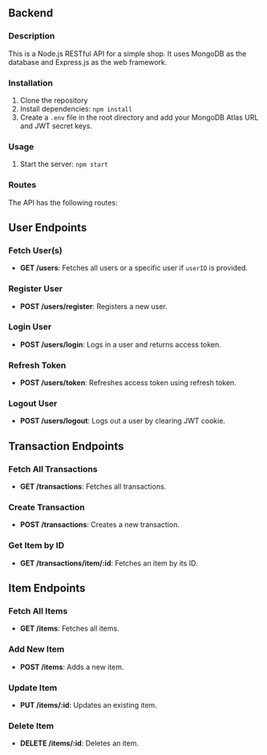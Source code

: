## Backend

### Description

This is a Node.js RESTful API for a simple shop. It uses MongoDB as the database and Express.js as the web framework.

### Installation

1. Clone the repository
2. Install dependencies: `npm install`
3. Create a `.env` file in the root directory and add your MongoDB Atlas URL and JWT secret keys.

### Usage

1. Start the server: `npm start`

### Routes

The API has the following routes:
## User Endpoints

### Fetch User(s)
- **GET /users**: Fetches all users or a specific user if `userID` is provided.

### Register User
- **POST /users/register**: Registers a new user.

### Login User
- **POST /users/login**: Logs in a user and returns access token.

### Refresh Token
- **POST /users/token**: Refreshes access token using refresh token.

### Logout User
- **POST /users/logout**: Logs out a user by clearing JWT cookie.

## Transaction Endpoints

### Fetch All Transactions
- **GET /transactions**: Fetches all transactions.

### Create Transaction
- **POST /transactions**: Creates a new transaction.

### Get Item by ID
- **GET /transactions/item/:id**: Fetches an item by its ID.

## Item Endpoints

### Fetch All Items
- **GET /items**: Fetches all items.

### Add New Item
- **POST /items**: Adds a new item.

### Update Item
- **PUT /items/:id**: Updates an existing item.

### Delete Item
- **DELETE /items/:id**: Deletes an item.
